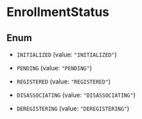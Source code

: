 

# EnrollmentStatus

## Enum


* `INITIALIZED` (value: `"INITIALIZED"`)

* `PENDING` (value: `"PENDING"`)

* `REGISTERED` (value: `"REGISTERED"`)

* `DISASSOCIATING` (value: `"DISASSOCIATING"`)

* `DEREGISTERING` (value: `"DEREGISTERING"`)



